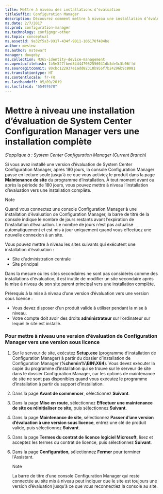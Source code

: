 ```yaml
---
title: Mettre à niveau des installations d’évaluation
titleSuffix: Configuration Manager
description: Découvrez comment mettre à niveau une installation d’évaluation vers une installation complète de System Center Configuration Manager.
ms.date: 2/7/2017
ms.prod: configuration-manager
ms.technology: configmgr-other
ms.topic: conceptual
ms.assetid: 9a32f5a3-9917-434f-9811-106170f404be
author: mestew
ms.author: mstewart
manager: dougeby
ms.collection: M365-identity-device-management
ms.openlocfilehash: 1b5e527fbed544447052556041db3de3c5b06ffd
ms.sourcegitcommit: 80cbc122937e1add82310b956f7b24296b9c8081
ms.translationtype: HT
ms.contentlocale: fr-FR
ms.lasthandoff: 05/09/2019
ms.locfileid: "65497678"
---
```

# <a name="upgrade-an-evaluation-installation-of-system-center-configuration-manager-to-a-full-installation"></a>Mettre à niveau une installation d’évaluation de System Center Configuration Manager vers une installation complète

*S’applique à : System Center Configuration Manager (Current Branch)*

Si vous avez installé une version d’évaluation de System Center Configuration Manager, après 180 jours, la console Configuration Manager passe en lecture seule jusqu’à ce que vous activiez le produit dans la page **Maintenance de site** du programme d’installation. À tout moment avant ou après la période de 180 jours, vous pouvez mettre à niveau l’installation d’évaluation vers une installation complète.  

> [!NOTE]  
>  Quand vous connectez une console Configuration Manager à une installation d’évaluation de Configuration Manager, la barre de titre de la console indique le nombre de jours restants avant l’expiration de l’installation d’évaluation. Le nombre de jours n’est pas actualisé automatiquement et est mis à jour uniquement quand vous effectuez une nouvelle connexion à un site.  

 Vous pouvez mettre à niveau les sites suivants qui exécutent une installation d’évaluation :  

-   Site d'administration centrale  
-   Site principal  

Dans la mesure où les sites secondaires ne sont pas considérés comme des installations d'évaluation, il est inutile de modifier un site secondaire après la mise à niveau de son site parent principal vers une installation complète.  

Prérequis à la mise à niveau d’une version d’évaluation vers une version sous licence :  

-   Vous devez disposer d’un produit valide à utiliser pendant la mise à niveau.  
-   Votre compte doit avoir des droits **administrateur** sur l’ordinateur sur lequel le site est installé.  

### <a name="to-upgrade-an-evaluation-version-of-configuration-manager-to-a-licensed-version"></a>Pour mettre à niveau une version d’évaluation de Configuration Manager vers une version sous licence  

1.  Sur le serveur de site, exécutez **Setup.exe** (programme d’installation de Configuration Manager) à partir du dossier d’installation de Configuration Manager (**%chemin%\BIN\X64**). Vous devez exécuter la copie du programme d’installation qui se trouve sur le serveur de site dans le dossier Configuration Manager, car les options de maintenance de site ne sont pas disponibles quand vous exécutez le programme d’installation à partir du support d’installation.  
2.  Dans la page **Avant de commencer**, sélectionnez **Suivant**.  
3.  Dans la page **Mise en route**, sélectionnez **Effectuer une maintenance de site ou réinitialiser ce site**, puis sélectionnez **Suivant**.  
4.  Dans la page **Maintenance de site**, sélectionnez **Passer d’une version d’évaluation à une version sous licence**, entrez une clé de produit valide, puis sélectionnez **Suivant**.  
5.  Dans la page **Termes du contrat de licence logiciel Microsoft**, lisez et acceptez les termes du contrat de licence, puis sélectionnez **Suivant**.  
6.  Dans la page **Configuration**, sélectionnez **Fermer** pour terminer l’Assistant.  

    > [!NOTE]  
    >  La barre de titre d’une console Configuration Manager qui reste connectée au site mis à niveau peut indiquer que le site est toujours une version d’évaluation jusqu’à ce que vous reconnectiez la console au site.  
